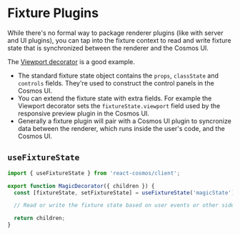 # Fixture Plugins

While there's no formal way to package renderer plugins (like with server and UI plugins), you can tap into the fixture context to read and write fixture state that is synchronized between the renderer and the Cosmos UI.

The [Viewport decorator](/docs/fixtures/viewport.md) is a good example.

- The standard fixture state object contains the `props`, `classState` and `controls` fields. They're used to construct the control panels in the Cosmos UI.
- You can extend the fixture state with extra fields. For example the Viewport decorator sets the `fixtureState.viewport` field used by the responsive preview plugin in the Cosmos UI.
- Generally a fixture plugin will pair with a Cosmos UI plugin to syncronize data between the renderer, which runs inside the user's code, and the Cosmos UI.

## `useFixtureState`

```jsx
import { useFixtureState } from 'react-cosmos/client';

export function MagicDecorator({ children }) {
  const [fixtureState, setFixtureState] = useFixtureState('magicState');

  // Read or write the fixture state based on user events or other side effects.

  return children;
}
```
